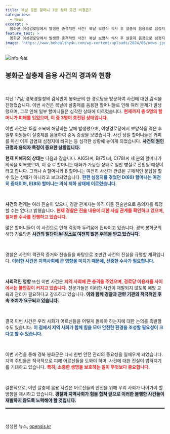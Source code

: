 ```yaml
---
title: 복날 음용 할머니 3명 상태 호전 비결은?
categories:
  - News
excerpt: >
  봉화군 여성경로당에서 발생한 충격적인 사건! 복날 보양식 식사 후 살충제 음용으로 심정지에 빠진 할머니들 중 일부가 의식을 되찾았으나, 여전히 중태인 이들도 있어 긴박한 상황이 지속되고 있습니다. 사건의 진실은 과연 무엇일까요?
feature_text: >
  봉화군 여성경로당에서 발생한 충격적인 사건! 복날 보양식 식사 후 살충제 음용으로 심정지에 빠진 할머니들 중 일부가 의식을 되찾았으나, 여전히 중태인 이들도 있어 긴박한 상황이 지속되고 있습니다. 사건의 진실은 과연 무엇일까요?
image: 'https://www.behealthy4u.com/wp-content/uploads/2024/06/news.jpg'
---
```


<p><img src="https://www.behealthy4u.com/wp-content/uploads/2024/06/news.jpg" alt="info 속보" /></p>

<h2 data-ke-size="size26">봉화군 살충제 음용 사건의 경과와 현황</h2>

<p data-ke-size="size16">&nbsp;</p>

<p>지난 17일, 경북경찰청의 감식반이 봉화군의 한 경로당을 방문하여 사건에 대한 감식을 진행했습니다. 이번 사건은 복날에 살충제를 음용한 할머니들로 인해 여러 문제가 발생했으며, 그로 인해 일부 할머니들은 심각한 상태에 이르렀습니다. <b><span style="color: #ee2323;">현재까지 총 5명의 할머니가 피해를 입었으며, 이 중 3명이 호전된 상태입니다.</span></b> </p>

<p>이번 사건은 15일 초복에 해당하는 날에 발생했으며, 여성경로당에서 보양식을 먹은 후 일부 회원들이 살충제를 음용하여 중독 증상을 보였습니다. 사건 당일 할머니들은 커피를 마신 이후 감염돼 심정지에 빠지는 등 심각한 상황에 놓이게 되었습니다. <b><span style="background-color: #21538527;">사건의 원인 규명과 용의자 특정이 중요한 상황입니다.</span></b></p>

<p><strong>현재 피해자의 상태</strong>는 다음과 같습니다. A(65)씨, B(75)씨, C(78)씨 세 분의 할머니가 의식을 회복했으며, 이 중 C 할머니는 대화가 가능한 상태로 일반 병실로 전원될 예정이라고 합니다. 그러나 A 할머니와 B 할머니는 여전히 사건과 관련된 구체적인 문답을 할 수 있는 상태가 아니라고 보고되었습니다. <b><span style="color: #1a5490;">한편 심정지를 겪었던 D(69) 할머니는 여전히 중태이며, E(85) 할머니는 의식 저하 상태에 이르렀습니다.</span></b> </p>

<p data-ke-size="size16">&nbsp;</p>

<p><b>사건의 전개</b>는 여러 진술이 있으나, 경찰 관계자는 아직 이들 진술만으로 용의자를 특정할 수는 없다고 밝혔습니다. <b><span style="color: #ee2323;">현재 경찰은 진술 내용에 대한 사실 관계를 확인하고 있으며, 철저한 수사를 진행하고 있습니다.</span></b> </p>

<p>많은 할머니들이 이 사건으로 인해 걱정과 두려움에 휩싸이고 있습니다. 경북 봉화군의 해당 경로당은 <b><span style="background-color: #21538527;">사건의 발단이 된 장소로 여전히 많은 주목을 받고 있습니다.</span></b> </p>

<p data-ke-size="size16">&nbsp;</p>

<p>경찰은 사건의 객관적 증거와 진술들을 바탕으로 조만간 사건의 진실을 규명할 계획입니다. <b><span style="color: #1a5490;">이러한 사건은 지역사회에 큰 영향을 미치기 때문에, 신중한 수사가 필요합니다.</span></b> </p>

<p data-ke-size="size16">&nbsp;</p>

<p><b>사회적인 영향</b> 또한 이번 사건은 <b><span style="color: #ee2323;">지역 사회에 큰 충격을 주었으며, 경로당 이용자들 사이에서는 불안감이 커지고 있습니다.</span></b> 전문가들은 이러한 사건이 재발되지 않도록 예방 교육과 관리가 필요하다고 강조하고 있습니다. <b><span style="background-color: #21538527;">이와 함께 경찰과 관련 기관의 적극적인 후속 조치가 요구되고 있습니다.</span></b></p>

<p data-ke-size="size16">&nbsp;</p>

<p>결국 이번 사건은 우리 사회가 어르신들을 어떻게 돌봐야 하는지에 대한 논의를 촉발할 수도 있습니다. <b><span style="color: #1a5490;">이 점에서 지역 사회가 함께 힘을 모아 안전한 환경을 조성할 필요성이 크다고 할 수 있습니다.</span></b> </p>

<p data-ke-size="size16">&nbsp;</p>

<p>이번 사건을 통해 경북 봉화군은 다시 한번 안전 관리의 중요성을 일깨우게 되었습니다. 지역 주민들은 적극적으로 피해 어르신들을 도와야 하며, 사건에 대한 진실이 밝혀지기를 기대하고 있습니다. <b><span style="color: #ee2323;">특히, 소중한 생명을 보호하는 일이 무엇보다 중요합니다.</span></b> </p>

<p data-ke-size="size16">&nbsp;</p>

<p>결론적으로, 이번 살충제 음용 사건은 어르신들의 안전을 위해 우리 사회가 나아가야 할 방향을 제시하고 있습니다. <b><span style="background-color: #21538527;">경찰과 지역사회가 힘을 합쳐 앞으로 이러한 불행한 사건들이 재발하지 않도록 노력해야 할 것입니다.</span></b> </p>

<hr style="height:3px; border:none; color:#333; background-color:#333;" />

<p data-ke-size="size16">&nbsp;</p>
생생한 뉴스, <a href="https://opensis.kr" rel="dofollow">opensis.kr</a>


